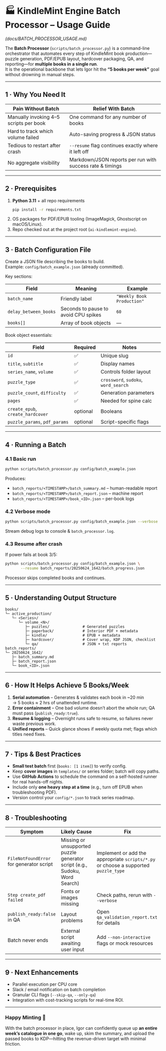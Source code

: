 # 🏭 KindleMint Engine Batch Processor – Usage Guide  
*(docs/BATCH_PROCESSOR_USAGE.md)*  

The **Batch Processor** (`scripts/batch_processor.py`) is a command-line orchestrator that automates every step of KindleMint book production—puzzle generation, PDF/EPUB layout, hardcover packaging, QA, and reporting—for **multiple books in a single run**.  
It is the operational backbone that lets Igor hit the **“5 books per week”** goal without drowning in manual steps.

---

## 1 · Why You Need It
| Pain Without Batch | Relief With Batch |
|--------------------|-------------------|
| Manually invoking 4–5 scripts per book | One command for any number of books |
| Hard to track which volume failed | Auto-saving progress & JSON status |
| Tedious to restart after crash | `--resume` flag continues exactly where it left off |
| No aggregate visibility | Markdown/JSON reports per run with success rate & timings |

---

## 2 · Prerequisites
1. **Python 3.11** + all repo requirements  
   ```bash
   pip install -r requirements.txt
   ```  
2. OS packages for PDF/EPUB tooling (ImageMagick, Ghostscript on macOS/Linux).  
3. Repo checked out at the project root (`ai-kindlemint-engine`).  

---

## 3 · Batch Configuration File
Create a JSON file describing the books to build.  
Example: `config/batch_example.json` (already committed).

Key sections:

| Field | Meaning | Example |
|-------|---------|---------|
| `batch_name` | Friendly label | `"Weekly Book Production"` |
| `delay_between_books` | Seconds to pause to avoid CPU spikes | `60` |
| `books[]` | Array of book objects | — |

Book object essentials:

| Field | Required | Notes |
|-------|----------|-------|
| `id` | ✅ | Unique slug |
| `title`, `subtitle` | ✅ | Display names |
| `series_name`, `volume` | ✅ | Controls folder layout |
| `puzzle_type` | ✅ | `crossword`, `sudoku`, `word_search` |
| `puzzle_count`, `difficulty` | ✅ | Generation parameters |
| `pages` | ✅ | Needed for spine calc |
| `create_epub`, `create_hardcover` | optional | Booleans |
| `puzzle_params`, `pdf_params` | optional | Script-specific flags |

---

## 4 · Running a Batch

### 4.1 Basic run
```bash
python scripts/batch_processor.py config/batch_example.json
```
Produces:
* `batch_reports/<TIMESTAMP>/batch_summary.md` – human-readable report  
* `batch_reports/<TIMESTAMP>/batch_report.json` – machine report  
* `batch_reports/<TIMESTAMP>/book_<ID>.json` – per-book logs

### 4.2 Verbose mode
```bash
python scripts/batch_processor.py config/batch_example.json --verbose
```
Stream debug logs to console & `batch_processor.log`.

### 4.3 Resume after crash
If power fails at book 3/5:
```bash
python scripts/batch_processor.py config/batch_example.json \
       --resume batch_reports/20250624_1642/batch_progress.json
```
Processor skips completed books and continues.

---

## 5 · Understanding Output Structure
```
books/
└─ active_production/
   └─ <Series>/
      └─ volume_<N>/
         ├─ puzzles/               # Generated puzzles
         ├─ paperback/             # Interior PDF + metadata
         ├─ kindle/                # EPUB + metadata
         ├─ hardcover/             # Cover wrap, KDP JSON, checklist
         └─ qa/                    # JSON + txt reports
batch_reports/
└─ 20250624_1642/
   ├─ batch_summary.md
   ├─ batch_report.json
   └─ book_<ID>.json
```

---

## 6 · How It Helps Achieve 5 Books/Week

1. **Serial automation** – Generates & validates each book in ~20 min  
   → 5 books ≈ 2 hrs of unattended runtime.  
2. **Error containment** – One bad volume doesn’t abort the whole run; QA must pass (`publish_ready:true`).  
3. **Resume & logging** – Overnight runs safe to resume, so failures never waste previous work.  
4. **Unified reports** – Quick glance shows if weekly quota met; flags which titles need fixes.  

---

## 7 · Tips & Best Practices
* **Small test batch** first (`books: [1 item]`) to verify config.  
* Keep **cover images** in `templates/` or series folder; batch will copy paths.  
* Use **GitHub Actions** to schedule the command on a self-hosted runner for real hands-off nights.  
* Include only **one heavy step at a time** (e.g., turn off EPUB when troubleshooting PDF).  
* Version control your `config/*.json` to track series roadmap.  

---

## 8 · Troubleshooting

| Symptom | Likely Cause | Fix |
|---------|--------------|-----|
| `FileNotFoundError` for generator script | Missing or unsupported puzzle generator script (e.g., Sudoku, Word Search) | Implement or add the appropriate `scripts/*.py` or choose a supported `puzzle_type` |
| `Step create_pdf failed` | Fonts or images missing | Check paths, rerun with `--verbose` |
| `publish_ready:false` in QA | Layout problems | Open `qa_validation_report.txt` for details |
| Batch never ends | External script awaiting user input | Add `--non-interactive` flags or mock resources |

---

## 9 · Next Enhancements
* Parallel execution per CPU core  
* Slack / email notification on batch completion  
* Granular CLI flags (`--skip-qa`, `--only-qa`)  
* Integration with cost-tracking scripts for real-time ROI.

---

### Happy Minting 🚀
With the batch processor in place, Igor can confidently queue up **an entire week’s catalogue in one go**, wake up, skim the summary, and upload the passed books to KDP—hitting the revenue-driven target with minimal friction.
